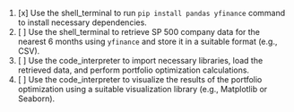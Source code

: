 1. [x] Use the shell_terminal to run `pip install pandas yfinance` command to install necessary dependencies.
2. [ ] Use the shell_terminal to retrieve SP 500 company data for the nearest 6 months using `yfinance` and store it in a suitable format (e.g., CSV).
3. [ ] Use the code_interpreter to import necessary libraries, load the retrieved data, and perform portfolio optimization calculations.
4. [ ] Use the code_interpreter to visualize the results of the portfolio optimization using a suitable visualization library (e.g., Matplotlib or Seaborn).